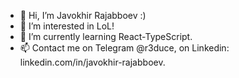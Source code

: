 - 👋 Hi, I’m Javokhir Rajabboev :)
- 👀 I’m interested in LoL!
- 🌱 I’m currently learning React-TypeScript.
- 📫 Contact me on Telegram @r3duce, on Linkedin: linkedin.com/in/javokhir-rajabboev.

<!---
Javokhir12/Javokhir12 is a ✨ special ✨ repository because its `README.md` (this file) appears on your GitHub profile.
You can click the Preview link to take a look at your changes.
--->
